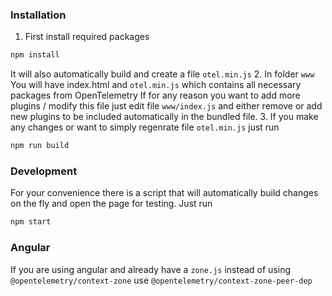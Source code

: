 ### Installation
1. First install required packages
```bash
npm install
```
It will also automatically build and create a file `otel.min.js`
2. In folder `www` You will have index.html and `otel.min.js` which contains all necessary packages from OpenTelemetry
If for any reason you want to add more plugins / modify this file just edit file `www/index.js` and either remove or add new plugins to be included automatically in the bundled file.
3. If you make any changes or want to simply regenrate file `otel.min.js` just run
```bash
npm run build
```

### Development
For your convenience there is a script that will automatically build changes on the fly and open the page for testing. Just run
```bash
npm start
```

### Angular
If you are using angular and already have a `zone.js` instead of using `@opentelemetry/context-zone` use `@opentelemetry/context-zone-peer-dep`  

